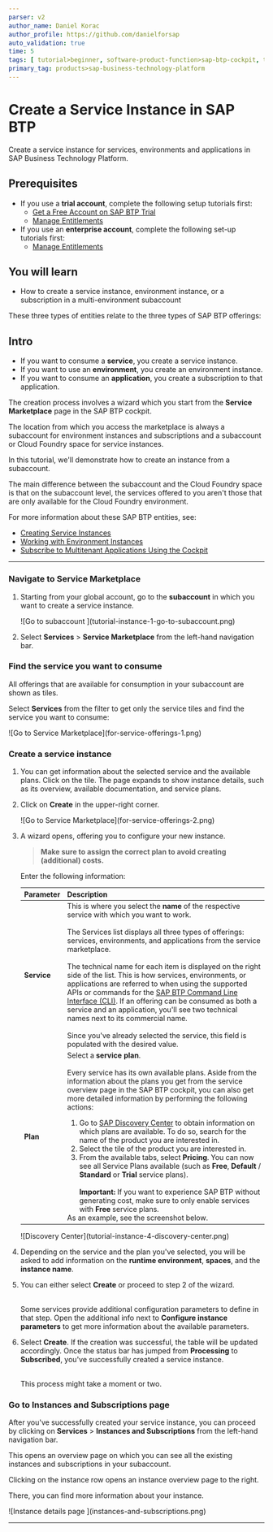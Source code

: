```yaml
---
parser: v2
author_name: Daniel Korac
author_profile: https://github.com/danielforsap
auto_validation: true
time: 5
tags: [ tutorial>beginner, software-product-function>sap-btp-cockpit, topic>cloud]
primary_tag: products>sap-business-technology-platform
---
```


# Create a Service Instance in SAP BTP
<!-- description --> Create a service instance for services, environments and applications in SAP Business Technology Platform.

## Prerequisites
 - If you use a **trial account**, complete the following setup tutorials first:
    - [Get a Free Account on SAP BTP Trial](hcp-create-trial-account)
    - [Manage Entitlements](cp-trial-entitlements)
 - If you use an **enterprise account**, complete the following set-up tutorials first:
    - [Manage Entitlements](cp-trial-entitlements)

## You will learn
  - How to create a service instance, environment instance, or a subscription in a multi-environment subaccount  

 These three types of entities relate to the three types of SAP BTP offerings:

## Intro
- If you want to consume a **service**, you create a service instance.
- If you want to use an **environment**, you create an environment instance.
- If you want to consume an **application**, you create a subscription to that application.

 The creation process involves a wizard which you start from the **Service Marketplace** page in the SAP BTP cockpit.

 The location from which you access the marketplace is always a subaccount for environment instances and subscriptions and a subaccount or Cloud Foundry space for service instances.

 In this tutorial, we'll demonstrate how to create an instance from a subaccount.

 The main difference between the subaccount and the Cloud Foundry space is that on the subaccount level, the services offered to you aren't those that are only available for the Cloud Foundry environment.

For more information about these SAP BTP entities, see:

- [Creating Service Instances](https://help.sap.com/viewer/09cc82baadc542a688176dce601398de/Cloud/en-US/fad874a99a434ae58c59d7340a528bdc.html)
- [Working with Environment Instances](https://help.sap.com/viewer/09cc82baadc542a688176dce601398de/Cloud/en-US/1d6897d22f90443c8a3f9f6c8bb41bb8.html)
- [Subscribe to Multitenant Applications Using the Cockpit](https://help.sap.com/viewer/65de2977205c403bbc107264b8eccf4b/Cloud/en-US/7a3e39622be14413b2a4df7c02ca1170.html)

---

### Navigate to Service Marketplace



1. Starting from your global account, go to the **subaccount** in which you want to create a service instance.

      <!-- border -->![Go to subaccount ](tutorial-instance-1-go-to-subaccount.png)

2. Select **Services** > **Service Marketplace** from the left-hand navigation bar.





### Find the service you want to consume


All offerings that are available for consumption in your subaccount are shown as tiles.

Select **Services** from the filter to get only the service tiles and find the service you want to consume:

<!-- border -->![Go to Service Marketplace](for-service-offerings-1.png)




### Create a service instance


1. You can get information about the selected service and the available plans. Click on the tile. The page expands to show instance details, such as its overview, available documentation, and service plans.

2. Click on **Create** in the upper-right corner.

    <!-- border -->![Go to Service Marketplace](for-service-offerings-2.png)

3. A wizard opens, offering you to configure your new instance.

    > **Make sure to assign the correct plan to avoid creating (additional) costs.** 

    Enter the following information:

    |  Parameter      | Description
    |  :------------- | :-------------
    |  **Service**    | This is where you select the **name** of the respective service with which you want to work. <div>&nbsp;</div>The Services list displays all three types of offerings: services, environments, and applications from the service marketplace.<div>&nbsp;</div>The technical name for each item is displayed on the right side of the list. This is how services, environments, or applications are referred to when using the supported APIs or commands for the [SAP BTP Command Line Interface (CLI)](cp-sapcp-getstarted). If an offering can be consumed as both a service and an application, you'll see two technical names next to its commercial name.<div>&nbsp;</div>Since you've already selected the service, this field is populated with the desired value.
    |  **Plan**          | Select a **service plan**.<div>&nbsp;</div> Every service has its own available plans. Aside from the information about the plans you get from the service overview page in the SAP BTP cockpit, you can also get more detailed information by performing the following actions:<div><ol><li>Go to [SAP Discovery Center](https://discovery-center.cloud.sap/) to obtain information on which plans are available. To do so, search for the name of the product you are interested in.</li><li>Select the tile of the product you are interested in.</li><li>From the available tabs, select **Pricing**. You can now see all Service Plans available (such as **Free**, **Default** / **Standard** or **Trial** service plans). <div>&nbsp;</div> **Important:** If you want to experience SAP BTP without generating cost, make sure to only enable services with **Free** service plans.</li></ol>As an example, see the screenshot below.</div>

    <!-- border -->![Discovery Center](tutorial-instance-4-discovery-center.png)

4. Depending on the service and the plan you've selected, you will be asked to add information on the **runtime environment**, **spaces**, and the **instance name**.

5. You can either select **Create** or proceed to step 2 of the wizard.<div>&nbsp;</div>Some services provide additional configuration parameters to define in that step. Open the additional info next to **Configure instance parameters** to get more information about the available parameters.

6. Select **Create**. If the creation was successful, the table will be updated accordingly. Once the status bar has jumped from **Processing** to **Subscribed**, you've successfully created a service instance.<div>&nbsp;</div>This process might take a moment or two.




### Go to Instances and Subscriptions page


After you've successfully created your service instance, you can proceed by clicking on **Services** > **Instances and Subscriptions** from the left-hand navigation bar.

This opens an overview page on which you can see all the existing instances and subscriptions in your subaccount.

Clicking on the instance row opens an instance overview page to the right.

There, you can find more information about your instance.

<!-- border -->![Instance details page ](instances-and-subscriptions.png)



---

